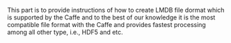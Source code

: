 This part is to provide instructions of how to create LMDB file dormat which is supported by the Caffe and to the best of our knowledge 
it is the most compatible file format with the Caffe and provides fastest processing among all other type, i.e., HDF5 and etc.
